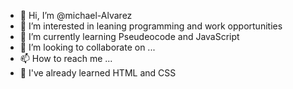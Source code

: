 - 👋 Hi, I’m @michael-Alvarez
- 👀 I’m interested in leaning programming and work opportunities 
- 🌱 I’m currently learning Pseudeocode and JavaScript
- 💞️ I’m looking to collaborate on ...
- 📫 How to reach me ...
- 🧠 I've already learned HTML and CSS

<!---
michael-Alvarez/michael-Alvarez is a ✨ special ✨ repository because its `README.md` (this file) appears on your GitHub profile.
You can click the Preview link to take a look at your changes.
--->
